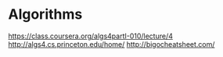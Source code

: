 # Algorithms

https://class.coursera.org/algs4partI-010/lecture/4
http://algs4.cs.princeton.edu/home/
http://bigocheatsheet.com/

